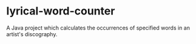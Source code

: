 # lyrical-word-counter
A Java project which calculates the occurrences of specified words in an artist's discography. 
